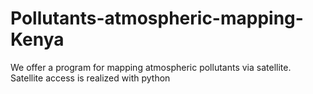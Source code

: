 # Pollutants-atmospheric-mapping-Kenya
We offer a program for mapping atmospheric pollutants via satellite. Satellite access is realized with python
